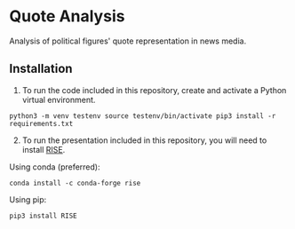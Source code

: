 # Quote Analysis

Analysis of political figures' quote representation in news media.

## Installation
1) To run the code included in this repository, create and activate a Python virtual environment.

`python3 -m venv testenv source testenv/bin/activate pip3 install -r requirements.txt`

2) To run the presentation included in this repository, you will need to install [RISE](https://rise.readthedocs.io/en/maint-5.6/usage.html).

Using conda (preferred):

`conda install -c conda-forge rise`

Using pip:

`pip3 install RISE`

